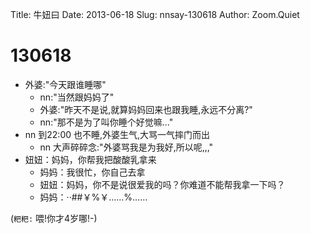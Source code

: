 Title: 牛妞曰
Date: 2013-06-18
Slug: nnsay-130618
Author: Zoom.Quiet


# 130618


- 外婆:"今天跟谁睡哪"
    - nn:"当然跟妈妈了"
    - 外婆:"昨天不是说,就算妈妈回来也跟我睡,永远不分离?"
    - nn:"那不是为了叫你睡个好觉嘛..."
- nn 到22:00 也不睡,外婆生气,大骂一气摔门而出
    - nn 大声碎碎念:"外婆骂我是为我好,所以呢,,,"
- 妞妞：妈妈，你帮我把酸酸乳拿来
   - 妈妈：我很忙，你自己去拿
   - 妞妞：妈妈，你不是说很爱我的吗？你难道不能帮我拿一下吗？
   - 妈妈：··##￥%￥……%……      
   
(`粑粑:` 喂!你才4岁哪!-)


